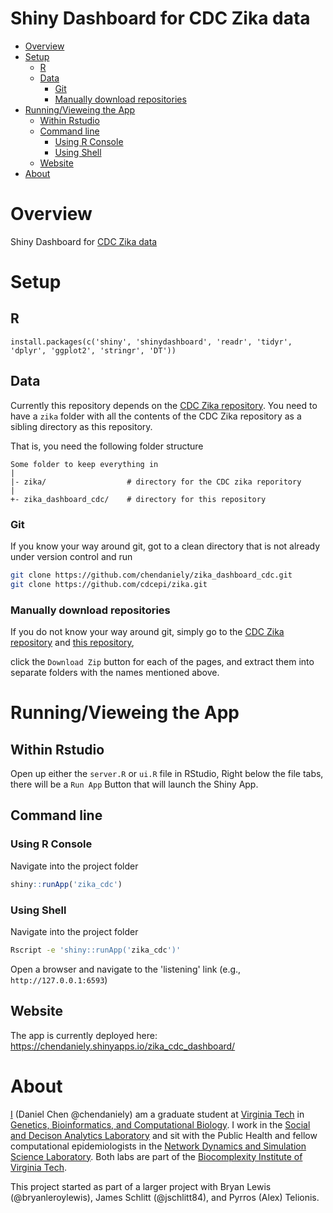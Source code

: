 Shiny Dashboard for CDC Zika data
================

-   [Overview](#overview)
-   [Setup](#setup)
    -   [R](#r)
    -   [Data](#data)
        -   [Git](#git)
        -   [Manually download repositories](#manually-download-repositories)
-   [Running/Vieweing the App](#runningvieweing-the-app)
    -   [Within Rstudio](#within-rstudio)
    -   [Command line](#command-line)
        -   [Using R Console](#using-r-console)
        -   [Using Shell](#using-shell)
    -   [Website](#website)
-   [About](#about)

Overview
========

Shiny Dashboard for [CDC Zika data](https://github.com/cdcepi/zika)

Setup
=====

R
-

`install.packages(c('shiny', 'shinydashboard', 'readr', 'tidyr', 'dplyr', 'ggplot2', 'stringr', 'DT'))`

Data
----

Currently this repository depends on the [CDC Zika repository](https://github.com/cdcepi/zika). You need to have a `zika` folder with all the contents of the CDC Zika repository as a sibling directory as this repository.

That is, you need the following folder structure

    Some folder to keep everything in
    |
    |- zika/                  # directory for the CDC zika reporitory
    |
    +- zika_dashboard_cdc/    # directory for this repository

### Git

If you know your way around git, got to a clean directory that is not already under version control and run

``` bash
git clone https://github.com/chendaniely/zika_dashboard_cdc.git
git clone https://github.com/cdcepi/zika.git
```

### Manually download repositories

If you do not know your way around git, simply go to the [CDC Zika repository](https://github.com/cdcepi/zika) and [this repository](https://github.com/chendaniely/zika_dashboard_cdc),

click the `Download Zip` button for each of the pages, and extract them into separate folders with the names mentioned above.

Running/Vieweing the App
========================

Within Rstudio
--------------

Open up either the `server.R` or `ui.R` file in RStudio, Right below the file tabs, there will be a `Run App` Button that will launch the Shiny App.

Command line
------------

### Using R Console

Navigate into the project folder

``` r
shiny::runApp('zika_cdc')
```

### Using Shell

Navigate into the project folder

``` bash
Rscript -e 'shiny::runApp('zika_cdc')'
```

Open a browser and navigate to the 'listening' link (e.g., `http://127.0.0.1:6593`)

Website
-------

The app is currently deployed here: <https://chendaniely.shinyapps.io/zika_cdc_dashboard/>

About
=====

[I](chendaniely.github.io) (Daniel Chen @chendaniely) am a graduate student at [Virginia Tech](https://www.vt.edu/index.html) in [Genetics, Bioinformatics, and Computational Biology](http://gbcb.vbi.vt.edu/). I work in the [Social and Decison Analytics Laboratory](https://www.bi.vt.edu/sdal) and sit with the Public Health and fellow computational epidemiologists in the [Network Dynamics and Simulation Science Laboratory](https://www.bi.vt.edu/ndssl). Both labs are part of the [Biocomplexity Institute of Virginia Tech](https://www.bi.vt.edu/).

This project started as part of a larger project with Bryan Lewis (@bryanleroylewis), James Schlitt (@jschlitt84), and Pyrros (Alex) Telionis.
